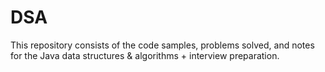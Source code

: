 # DSA
This repository consists of the code samples, problems solved, and notes for the Java data structures &amp; algorithms + interview preparation.
